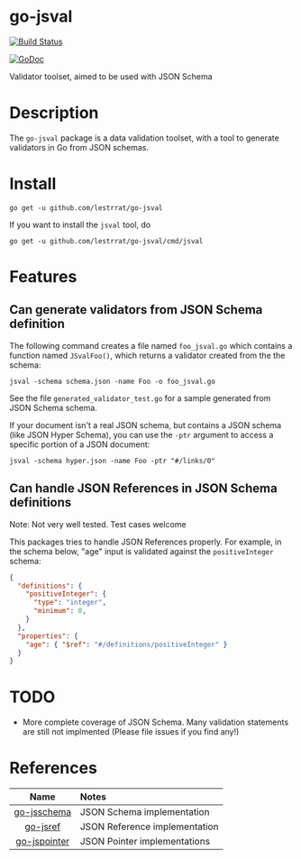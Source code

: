 # go-jsval

[![Build Status](https://travis-ci.org/lestrrat/go-jsval.svg?branch=master)](https://travis-ci.org/lestrrat/go-jsval)

[![GoDoc](https://godoc.org/github.com/lestrrat/go-jsval?status.svg)](https://godoc.org/github.com/lestrrat/go-jsval)

Validator toolset, aimed to be used with JSON Schema

# Description

The `go-jsval` package is a data validation toolset, with
a tool to generate validators in Go from JSON schemas.

# Install

```
go get -u github.com/lestrrat/go-jsval
```

If you want to install the `jsval` tool, do

```
go get -u github.com/lestrrat/go-jsval/cmd/jsval
```

# Features

## Can generate validators from JSON Schema definition

The following command creates a file named `foo_jsval.go` 
which contains a function named `JSvalFoo()`, which
returns a validator created from the the schema:

```
jsval -schema schema.json -name Foo -o foo_jsval.go
```

See the file `generated_validator_test.go` for a sample
generated from JSON Schema schema.

If your document isn't a real JSON schema, but contains a
JSON schema (like JSON Hyper Schema), you can use the `-ptr`
argument to access a specific portion of a JSON document:

```
jsval -schema hyper.json -name Foo -ptr "#/links/0"
```

## Can handle JSON References in JSON Schema definitions

Note: Not very well tested. Test cases welcome

This packages tries to handle JSON References properly.
For example, in the schema below, "age" input is validated
against the `positiveInteger` schema:

```json
{
  "definitions": {
    "positiveInteger": {
      "type": "integer",
      "minimum": 0,
    }
  },
  "properties": {
    "age": { "$ref": "#/definitions/positiveInteger" }
  }
}
```

# TODO

* More complete coverage of JSON Schema. Many validation statements are still not implmented (Please file issues if you find any!)

# References

| Name                                                     | Notes                         |
|:--------------------------------------------------------:|:------------------------------|
| [go-jsschema](https://github.com/lestrrat/go-jsschema)   | JSON Schema implementation    |
| [go-jsref](https://github.com/lestrrat/go-jsref)         | JSON Reference implementation |
| [go-jspointer](https://github.com/lestrrat/go-jspointer) | JSON Pointer implementations  |


